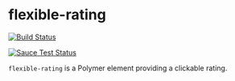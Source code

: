 # flexible-rating
[![Build Status](https://travis-ci.org/mammooc/flexible-rating.svg?branch=master)](https://travis-ci.org/mammooc/flexible-rating)

[![Sauce Test Status](https://saucelabs.com/browser-matrix/mammooc-rating.svg)](https://saucelabs.com/u/mammooc-rating)

`flexible-rating` is a Polymer element providing a clickable rating.
